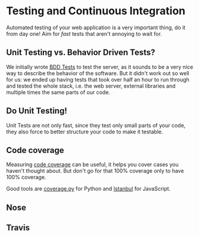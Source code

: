 Testing and Continuous Integration
==================================

Automated testing of your web application is a very important thing, do it from day one! Aim for *fast* tests that aren't annoying to wait for.


Unit Testing vs. Behavior Driven Tests?
---------------------------------------

We initially wrote [BDD Tests](https://en.wikipedia.org/wiki/Behavior-driven_development) to test the server, as it sounds to be a very nice way to describe the behavior of the software. But it didn't work out so well for us: we ended up having tests that took over half an hour to run through and tested the whole stack, i.e. the web server, external libraries and multiple times the same parts of our code.


Do Unit Testing!
----------------

Unit Tests are not only fast, since they test only small parts of your code, they also force to better structure your code to make it testable.


Code coverage
-------------

Measuring [code coverage](https://en.wikipedia.org/wiki/Code_coverage) can be useful, it helps you cover cases you haven't thought about. But don't go for that 100% coverage only to have 100% coverage.

Good tools are [coverage.py](http://nedbatchelder.com/code/coverage/) for Python and [Istanbul](https://github.com/yahoo/istanbul) for JavaScript.


Nose
----




Travis
------
